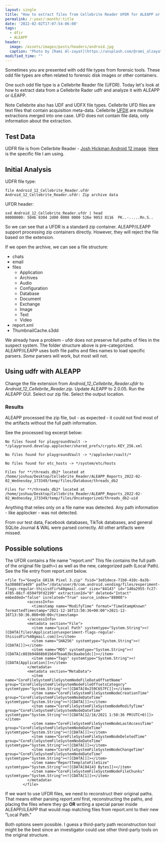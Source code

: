 ```yaml
---
layout: single
title: "How to extract files from Cellebrite Reader UFDR for ALEAPP or iLEAPP"
permalink: /:year/:month/:title
date: '2022-02-02T17:07:54-06:00'
tags:
  - dfir
  - ALEAPP
header:
  image: /assets/images/posts/headers/android.jpg
  caption: "Photo by [Rami Al-zayat](https://unsplash.com/@rami_alzayat?utm_source=unsplash&utm_medium=referral&utm_content=creditCopyText) on [Unsplash](https://unsplash.com/s/photos/fast?utm_source=unsplash&utm_medium=referral&utm_content=creditCopyText)"
modified_time: ""
---
```

 
Sometimes you are presented with odd file types from forensic tools. These odd file types are often related to forensic disk images or other containers.

One such odd file type is a Cellebrite Reader file (UFDR). Today let's look at how to extract data from a Cellebrite Rader udfr and analyze it with ALEAPP or iLEAPP.

Note Cellebrite also has UDF and UDFX file types. Cellebrite UFD files are text files that contain acquisition meta-data. Cellebrite [UFDX](https://cellebrite.com/en/learn-more-about-ufd-vs-ufdx-extraction-outputs/) are multiple extractions merged into one case. UFD does not contain file data, only information about the extraction.

## Test Data

UDFR file is from Cellerbite Reader - [Josh Hickman Android 12 image](https://thebinaryhick.blog/2021/12/17/android-12-image-now-available/). [Here](https://www.mediafire.com/file/4s19ubpptbukd6b/Android_12_Cellebrite_Reader.zip/file) is the specific file I am using.

## Initial Analysis

UDFR file type:

```
file Android_12_Cellebrite_Reader.ufdr 
Android_12_Cellebrite_Reader.ufdr: Zip archive data
```

UFDR header:

```
xxd Android_12_Cellebrite_Reader.ufdr | head
00000000: 504b 0304 2d00 0008 0000 526e 9053 8116  PK..-.....Rn.S..
```

So we can see that a UFDR is a standard zip container. ALEAPP/iLEAPP support processing zip containers directly. However, they will reject the file based on the extension.

If we open the archive, we can see a file structure:

* chats
* email
* files
  * Application
  * Archives
  * Audio
  * Configuration
  * Database
  * Document
  * Exchange
  * Image
  * Text
  * Video
* report.xml
* ThumbnailCache.s3dd

We already have a problem - ufdr does not preserve full paths of files in the suspect system. The folder structure above is pre-categorized. ALEAPP/iLEAPP uses both file paths and files names to load specific parsers. *Some* parsers will work, but most will not.

## Using udfr with ALEAPP

Change the file extension from *Android_12_Cellebrite_Reader.ufdr* to *Android_12_Cellebrite_Reader.zip*. Update ALEAPP to 2.0.05. Run the ALEAPP GUI. Select our zip file. Select the output location.

### Results

ALEAPP processed the zip file, but - as expected - it could not find most of the artifacts
without the full path information.

See the processed log excerpt below:

```
No files found for playgroundVault -> */playground.develop.applocker/shared_prefs/crypto.KEY_256.xml

No files found for playgroundVault -> */applocker/vault/*

No files found for etc_hosts -> */system/etc/hosts

Files for **/threads_db2* located at /home/joshua/Desktop/Cellebrite_Reader/ALEAPP_Reports_2022-02-02_Wednesday_173349/temp/files/Database/threads_db2

Files for **/threads_db2* located at /home/joshua/Desktop/Cellebrite_Reader/ALEAPP_Reports_2022-02-02_Wednesday_173349/temp/files/Uncategorized/threads_db2-uid
```

Anything that relies only on a file name was detected. Any path information - like applocker - was not detected.

From our test data, Facebook databases, TikTok databases, and general SQLite Journal & WAL were parsed correctly. All other artifacts were missed.

## Possible solutions

The UFDR contains a file name "report.xml" This file contains the full path of the original file (path=) as well as the new, categorized path (Local Path). See the file entry from report.xml below.

```
<file fs="Google_G013A Pixel 3.zip" fsid="3e01dece-71b0-410c-8a3b-5a308087a4d9" path="/data/user/0/com.android.vending/files/experiment-flags-regular-thisisdfir%40gmail.com" size="84143" id="140a2955-fc27-4785-86cf-6594f9fd2199" extractionId="0" deleted="Intact" embedded="false" isrelated="True" source_index="88008">
          <accessInfo>
            <timestamp name="ModifyTime" format="TimeStampKnown" formattedTimestamp="2021-12-16T13:50:36+00:00">2021-12-16T13:50:36.000+00:00</timestamp>
          </accessInfo>
          <metadata section="File">
            <item name="Local Path" systemtype="System.String"><![CDATA[files\Application\experiment-flags-regular-thisisdfir%40gmail.com]]></item>
            <item name="SHA256" systemtype="System.String"><![CDATA[]]></item>
            <item name="MD5" systemtype="System.String"><![CDATA[c883b94868b01b64fbaa63bc8aabe1dc]]></item>
            <item name="Tags" systemtype="System.String"><![CDATA[Application]]></item>
          </metadata>
          <metadata section="MetaData">
            <item name="CoreFileSystemFileSystemNodeFileDataOffsetName" group="CoreFileSystemFileSystemNodeFileOffsetsCategory" systemtype="System.String"><![CDATA[0x259C657FC]]></item>
            <item name="CoreFileSystemFileSystemNodeCreationTime" group="CoreFileSystemFileSystemNodeDateTime" systemtype="System.String"><![CDATA[]]></item>
            <item name="CoreFileSystemFileSystemNodeModifyTime" group="CoreFileSystemFileSystemNodeDateTime" systemtype="System.String"><![CDATA[12/16/2021 1:50:36 PM(UTC+0)]]></item>
            <item name="CoreFileSystemFileSystemNodeLastAccessTime" group="CoreFileSystemFileSystemNodeDateTime" systemtype="System.String"><![CDATA[]]></item>
            <item name="CoreFileSystemFileSystemNodeDeletedTime" group="CoreFileSystemFileSystemNodeDateTime" systemtype="System.String"><![CDATA[]]></item>
            <item name="CoreFileSystemFileSystemNodeChangeTime" group="CoreFileSystemFileSystemNodeDateTime" systemtype="System.String"><![CDATA[]]></item>
            <item name="ReportTemplateFileSize" systemtype="System.String"><![CDATA[84143 Bytes]]></item>
            <item name="CoreFileSystemFileSystemNodeFileChunks" systemtype="System.String"><![CDATA[1]]></item>
          </metadata>
        </file>
```

If we want to use UFDR files, we need to reconstruct their original paths. That means either parsing *report.xml* first, reconstructing the paths, and placing the files where they go **OR** writing a special parser inside ALEAPP/iLEAPP that would map matching files from report.xml to their new "Local Path."

Both options seem possible. I guess a third-party path reconstruction tool might be the best since an investigator could use other third-party tools on the original structure.